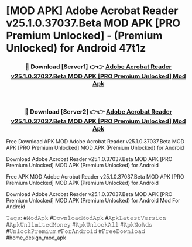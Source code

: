 # [MOD APK] Adobe Acrobat Reader v25.1.0.37037.Beta MOD APK [PRO Premium Unlocked]  - (Premium Unlocked) for Android 47t1z



<div align="center">
<h3>🔴 Download [Server1] 👉👉 <a href="https://momento.my/?title=Adobe_Acrobat_Reader_v25.1.0.37037.Beta_MOD_APK_[PRO_Premium_Unlocked]_">Adobe Acrobat Reader v25.1.0.37037.Beta MOD APK [PRO Premium Unlocked]  Mod Apk</a></h3><br>

<h3>🔴 Download [Server2] 👉👉 <a href="https://momento.my/?title=Adobe_Acrobat_Reader_v25.1.0.37037.Beta_MOD_APK_[PRO_Premium_Unlocked]_">Adobe Acrobat Reader v25.1.0.37037.Beta MOD APK [PRO Premium Unlocked]  Mod Apk</a></h3>
</div>



Free Download APK MOD Adobe Acrobat Reader v25.1.0.37037.Beta MOD APK [PRO Premium Unlocked]  MOD APK (Premium Unlocked) for Android

Download Adobe Acrobat Reader v25.1.0.37037.Beta MOD APK [PRO Premium Unlocked]  MOD APK (Premium Unlocked) for Android

Free APK MOD Adobe Acrobat Reader v25.1.0.37037.Beta MOD APK [PRO Premium Unlocked]  MOD APK (Premium Unlocked) for Android

Download Adobe Acrobat Reader v25.1.0.37037.Beta MOD APK [PRO Premium Unlocked]  MOD APK (Premium Unlocked) for Android Mod For Android

𝚃𝚊𝚐𝚜: #𝙼𝚘𝚍𝙰𝚙𝚔 #𝙳𝚘𝚠𝚗𝚕𝚘𝚊𝚍𝙼𝚘𝚍𝙰𝚙𝚔 #𝙰𝚙𝚔𝙻𝚊𝚝𝚎𝚜𝚝𝚅𝚎𝚛𝚜𝚒𝚘𝚗 #𝙰𝚙𝚔𝚄𝚗𝚕𝚒𝚖𝚒𝚝𝚎𝚍𝙼𝚘𝚗𝚎𝚢 #𝙰𝚙𝚔𝚄𝚗𝚕𝚘𝚌𝚔𝙰𝚕𝚕 #𝙰𝚙𝚔𝙽𝚘𝙰𝚍𝚜 #𝚄𝚗𝚕𝚘𝚌𝚔𝙿𝚛𝚎𝚖𝚒𝚞𝚖 #𝙵𝚘𝚛𝙰𝚗𝚍𝚛𝚘𝚒𝚍 #𝙵𝚛𝚎𝚎𝙳𝚘𝚠𝚗𝚕𝚘𝚊𝚍 #home_design_mod_apk
